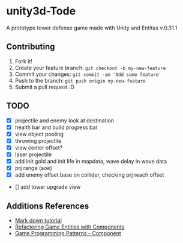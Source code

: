 # unity3d-Tode

A prototype tower defense game made with Unity and Entitas v.0.31.1

## Contributing

1. Fork it!
2. Create your feature branch: `git checkout -b my-new-feature`
3. Commit your changes: `git commit -am 'Add some feature'`
4. Push to the branch: `git push origin my-new-feature`
5. Submit a pull request :D

## TODO
- [x] projectile and enemy look at destination
- [x] health bar and build progress bar
- [x] view object pooling
- [x] throwing projectile
- [x] view center offset?
- [x] laser projectile
- [x] add init gold and init life in mapdata, wave delay in wave data
- [x] prj range (aoe)
- [x] add enemy offset base on collider, checking prj reach offset
- [] add tower upgrade view

## Additions References
* [Mark down tutorial](http://www.markdowntutorial.com/)
* [Refactoring Game Entities with Components](http://cowboyprogramming.com/2007/01/05/evolve-your-heirachy/)
* [Game Programming Patterns - Component](http://gameprogrammingpatterns.com/component.html)
